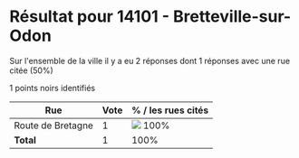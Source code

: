 # Résultat pour 14101 - Bretteville-sur-Odon

Sur l'ensemble de la ville il y a eu 2 réponses dont 1 réponses avec une rue citée (50%)

1 points noirs identifiés

| Rue | Vote | % / les rues cités|
|-----|------|-------------------|
| Route de Bretagne | 1 | <img src="../../img/bar_100.gif" />&nbsp;100%|
| **Total** | 1 | 100%|
